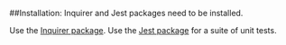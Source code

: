 
##Installation: 
Inquirer and Jest packages need to be installed.

Use the [Inquirer package](https://www.npmjs.com/package/inquirer).
Use the [Jest package](https://www.npmjs.com/package/jest) for a suite of unit tests.